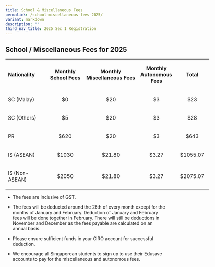 ```yaml
---
title: School & Miscellaneous Fees
permalink: /school-miscellaneous-fees-2025/
variant: markdown
description: ""
third_nav_title: 2025 Sec 1 Registration
---
```

<h2>School / Miscellaneous Fees for 2025</h2>
<table style="width: 644px;">
<tbody>
<tr>
<td style="text-align: center; width: 106px;">
<p style="text-align: left;"><strong>Nationality</strong></p>
</td>
<td style="text-align: center; width: 106px;">
<p><strong>Monthly School Fees</strong></p>
</td>
<td style="text-align: center; width: 120px;">
<p><strong>Monthly Miscellaneous&nbsp;</strong><strong>Fees</strong></p>
</td>
<td style="text-align: center; width: 98.75px;">
<p><strong>Monthly Autonomous Fees</strong></p>
</td>
<td style="text-align: center; width: 95.25px;">
<p><strong>Total</strong></p>
</td>
</tr>
<tr>
<td style="width: 118px;">
<p>SC (Malay)</p>
</td>
<td style="width: 106px; text-align: center;">
<p>$0</p>
</td>
<td style="width: 120px; text-align: center;">
<p>$20</p>
</td>
<td style="width: 98.75px; text-align: center;">
<p>$3</p>
</td>
<td style="width: 95.25px; text-align: center;">
<p>$23</p>
</td>
</tr>
<tr>
<td style="width: 118px;">
<p>SC (Others)</p>
</td>
<td style="width: 106px; text-align: center;">
<p>$5</p>
</td>
<td style="width: 120px; text-align: center;">
<p>$20</p>
</td>
<td style="width: 98.75px; text-align: center;">
<p>$3</p>
</td>
<td style="width: 95.25px; text-align: center;">
<p>$28</p>
</td>
</tr>
<tr>
<td style="width: 118px;">
<p>PR</p>
</td>
<td style="width: 106px; text-align: center;">
<p>$620</p>
</td>
<td style="width: 120px; text-align: center;">
<p>$20</p>
</td>
<td style="width: 98.75px; text-align: center;">
<p>$3</p>
</td>
<td style="width: 95.25px; text-align: center;">
<p>$643</p>
</td>
</tr>
<tr>
<td style="width: 118px;">
<p>IS (ASEAN)</p>
</td>
<td style="width: 106px; text-align: center;">
<p>$1030</p>
</td>
<td style="width: 120px; text-align: center;">
<p>$21.80</p>
</td>
<td style="width: 98.75px; text-align: center;">
<p>$3.27</p>
</td>
<td style="width: 95.25px; text-align: center;">
<p>$1055.07</p>
</td>
</tr>
<tr>
<td style="width: 118px;">
<p>IS (Non-ASEAN)</p>
</td>
<td style="width: 106px; text-align: center;">
<p>$2050</p>
</td>
<td style="width: 120px; text-align: center;">
<p>$21.80</p>
</td>
<td style="width: 98.75px; text-align: center;">
<p>$3.27</p>
</td>
<td style="width: 95.25px; text-align: center;">
<p>$2075.07</p>
</td>
</tr>
</tbody>
</table>

*   The fees are inclusive of GST.&nbsp;&nbsp;
    

*   The fees will be deducted around the 26th of every month except for the months of January and February. Deduction of January and February fees will be done together in February. There will still be deductions in November and December as the fees payable are calculated on an annual basis.&nbsp;
    

*   Please ensure sufficient funds in your GIRO account for successful deduction.&nbsp;
    

*   We encourage all Singaporean students to sign up to use their Edusave accounts to pay for the miscellaneous and autonomous fees.